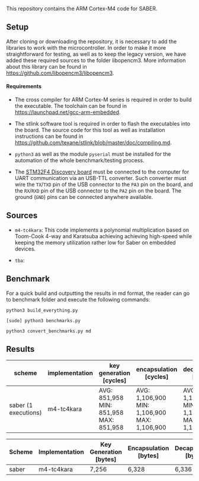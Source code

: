 
This repository contains the ARM Cortex-M4 code for SABER.

## Setup

After cloning or downloading the repository, it is necessary to add the libraries to work with the microcontroller. In order to make it more straightforward for testing, as well as to keep the legacy version, we have added these required sources to the folder libopencm3. More information about this library can be found in https://github.com/libopencm3/libopencm3.

#### Requirements

- The cross compiler for ARM Cortex-M series is required in order to build the executable. The toolchain can be found in https://launchpad.net/gcc-arm-embedded.

- The stlink software tool is required in order to flash the executables into the board. The source code for this tool as well as installation instructions can be found in https://github.com/texane/stlink/blob/master/doc/compiling.md.

- `python3` as well as the module `pyserial` must be installed for the automation of the whole benchmark/testing process.

- The [STM32F4 Discovery board](https://www.st.com/en/evaluation-tools/stm32f4discovery.html) must be connected to the computer for UART communication via an USB-TTL converter. Such converter must wire the `TX`/`TXD` pin of the USB connector to the `PA3` pin on the board, and the `RX`/`RXD` pin of the USB connector to the `PA2` pin on the board. The ground (`GND`) pins can be connected anywhere available.

## Sources

* `m4-tc4kara`: This code implements a polynomial multiplication based on Toom-Cook 4-way and Karatsuba achieving achieving high-speed while keeping the memory utilization rather low for Saber on embedded devices.

* `tba`:

## Benchmark

For a quick build and outputting the results in md format, the reader can go to benchmark folder and execute the following commands:

```
python3 build_everything.py
```
```
[sudo] python3 benchmarks.py
```
```
python3 convert_benchmarks.py md
```

## Results

| scheme | implementation | key generation [cycles] | encapsulation [cycles] | decapsulation [cycles] |
| ------ | -------------- | ----------------------- | ---------------------- | ---------------------- |
| saber (1 executions) | m4-tc4kara | AVG: 851,958 <br /> MIN: 851,958 <br /> MAX: 851,958 | AVG: 1,106,900 <br /> MIN: 1,106,900 <br /> MAX: 1,106,900 | AVG: 1,124,292 <br /> MIN: 1,124,292 <br /> MAX: 1,124,292 |

| Scheme | Implementation | Key Generation [bytes] | Encapsulation [bytes] | Decapsulation [bytes] |
| ------ | -------------- | ---------------------- | --------------------- | --------------------- |
| saber | m4-tc4kara | 7,256 | 6,328 | 6,336 |
